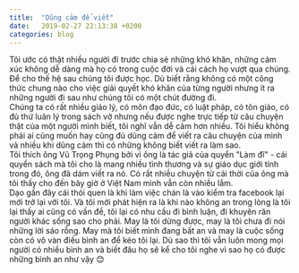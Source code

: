 ```yaml
---
title:  "Dũng cảm để viết"
date:   2019-02-27 22:13:38 +0200
categories: blog
---
```

Tôi ước có thật nhiều người đi trước chia sẻ những khó khăn, những cảm xúc không dễ dàng mà họ có trong cuộc đời và cái cách họ vượt qua chúng. Để cho thế hệ sau chúng tôi được học. Dù biết rằng không có một công thức chung nào cho việc giải quyết khó khăn của từng người nhưng ít ra những người đi sau như chúng tôi có một chút đường đi.  
Chúng ta có rất nhiều giáo lý, có môn đạo đức, có luật pháp, có tôn giáo, có đủ thứ luân lý trong sách vở nhưng nếu được nghe trực tiếp từ câu chuyện thật của một người mình biết, tôi nghĩ vẫn dễ cảm hơn nhiều. Tôi hiểu không phải ai cũng muốn hay cũng đủ dũng cảm để viết ra câu chuyện của mình và nhiều khi dũng cảm thì có những không biết viết ra làm sao.  
Tôi thích ông Vũ Trọng Phụng bởi vì ông là tác giả của quyển "Làm đĩ" - cái quyển sách mà tôi cho là mang nhiều tình thương và sự giáo dục giới tính trong đó, ông đã dám viết ra nó. Có rất nhiều chuyện từ cái thời của ông mà tôi thấy cho đến bây giờ ở Việt Nam mình vẫn còn nhiều lắm.  
Dạo gần đây cái thói quen là khi làm việc chán là vào kiểm tra facebook lại mới trở lại với tôi. Và tôi mới phát hiện ra là khi nào không an trong lòng là tôi lại thấy ai cũng có vấn đề, tôi lại có nhu cầu đi bình luận, đi khuyên răn người khác sống sao cho phải. May là tôi dừng được, may là tôi chưa đi nói những lời sáo rỗng. May mà tôi biết mình đang bất an và may là cuộc sống còn có vô vàn điều bình an để kéo tôi lại. Dù sao thì tôi vẫn luôn mong mọi người có nhiều bình an và biết đâu họ sẽ kể cho tôi nghe vì sao họ có được những bình an như vậy :blush: